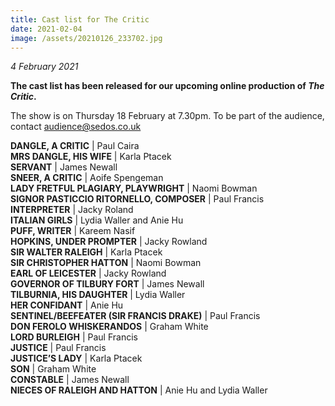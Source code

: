 ```yaml
---
title: Cast list for The Critic
date: 2021-02-04
image: /assets/20210126_233702.jpg
---
```

*4 February 2021*

**The cast list has been released for our upcoming online production of *The Critic*.** 

The show is on Thursday 18 February at 7.30pm. To be part of the audience, contact [audience@sedos.co.uk](mailto:mailto:audience@sedos.co.uk)

**DANGLE, A CRITIC** | Paul Caira\
**MRS DANGLE, HIS WIFE** | Karla Ptacek\
**SERVANT** | James Newall\
**SNEER, A CRITIC** | Aoife Spengeman\
**LADY FRETFUL PLAGIARY, PLAYWRIGHT** | Naomi Bowman\
**SIGNOR PASTICCIO RITORNELLO, COMPOSER** | Paul Francis\
**INTERPRETER** | Jacky Roland\
**ITALIAN GIRLS** | Lydia Waller and Anie Hu\
**PUFF, WRITER** | Kareem Nasif\
**HOPKINS, UNDER PROMPTER** | Jacky Rowland\
**SIR WALTER RALEIGH** | Karla Ptacek\
**SIR CHRISTOPHER HATTON** | Naomi Bowman\
**EARL OF LEICESTER** | Jacky Rowland\
**GOVERNOR OF TILBURY FORT** | James Newall\
**TILBURNIA, HIS DAUGHTER** | Lydia Waller\
**HER CONFIDANT** | Anie Hu\
**SENTINEL/BEEFEATER (SIR FRANCIS DRAKE)** | Paul Francis\
**DON FEROLO WHISKERANDOS** | Graham White\
**LORD BURLEIGH** | Paul Francis\
**JUSTICE** | Paul Francis\
**JUSTICE’S LADY** | Karla Ptacek\
**SON** | Graham White\
**CONSTABLE** | James Newall\
**NIECES OF RALEIGH AND HATTON** | Anie Hu and Lydia Waller